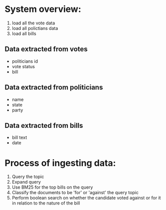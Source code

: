 # System overview:
1. load all the vote data
2. load all polictians data
3. load all bills 

## Data extracted from votes
- politicians id
- vote status
- bill 

## Data extracted from politicians 
- name
- state
- party 

## Data extracted from bills
- bill text
- date 

# Process of ingesting data:
1. Query the topic
2. Expand query
3. Use BM25 for the top bills on the query
4. Classify the documents to be 'for' or 'against' the query topic
3. Perform boolean search on whether the candidate voted against or for it in relation to the nature of the bill


